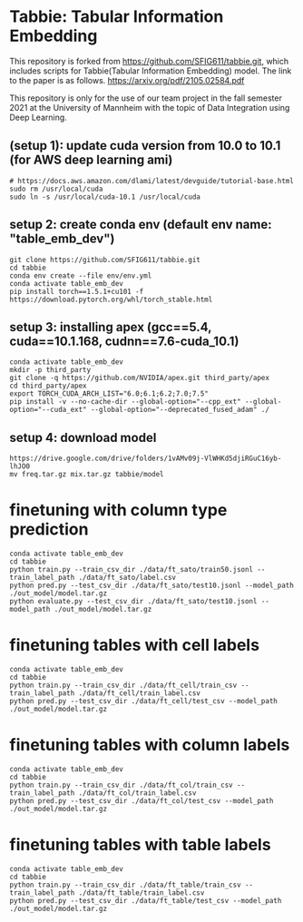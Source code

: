 # Tabbie: Tabular Information Embedding
This repository is forked from https://github.com/SFIG611/tabbie.git, which includes scripts for Tabbie(Tabular Information Embedding) model. 
The link to the paper is as follows.
https://arxiv.org/pdf/2105.02584.pdf

This repository is only for the use of our team project in the fall semester 2021 at the University of Mannheim with the topic of Data Integration using Deep Learning. 


## (setup 1): update cuda version from 10.0 to 10.1 (for AWS deep learning ami)
```
# https://docs.aws.amazon.com/dlami/latest/devguide/tutorial-base.html
sudo rm /usr/local/cuda
sudo ln -s /usr/local/cuda-10.1 /usr/local/cuda
```

## setup 2: create conda env (default env name: "table_emb_dev")
```
git clone https://github.com/SFIG611/tabbie.git
cd tabbie
conda env create --file env/env.yml
conda activate table_emb_dev
pip install torch==1.5.1+cu101 -f https://download.pytorch.org/whl/torch_stable.html
```

## setup 3: installing apex (gcc==5.4, cuda==10.1.168, cudnn==7.6-cuda_10.1)
```
conda activate table_emb_dev
mkdir -p third_party
git clone -q https://github.com/NVIDIA/apex.git third_party/apex
cd third_party/apex
export TORCH_CUDA_ARCH_LIST="6.0;6.1;6.2;7.0;7.5"
pip install -v --no-cache-dir --global-option="--cpp_ext" --global-option="--cuda_ext" --global-option="--deprecated_fused_adam" ./
```

## setup 4: download model
```
https://drive.google.com/drive/folders/1vAMv09j-VlWHKd5djiRGuC16yb-lhJO0
mv freq.tar.gz mix.tar.gz tabbie/model
```


# finetuning with column type prediction
```
conda activate table_emb_dev
cd tabbie
python train.py --train_csv_dir ./data/ft_sato/train50.jsonl --train_label_path ./data/ft_sato/label.csv
python pred.py --test_csv_dir ./data/ft_sato/test10.jsonl --model_path ./out_model/model.tar.gz
python evaluate.py --test_csv_dir ./data/ft_sato/test10.jsonl --model_path ./out_model/model.tar.gz
```

# finetuning tables with cell labels
```
conda activate table_emb_dev
cd tabbie
python train.py --train_csv_dir ./data/ft_cell/train_csv --train_label_path ./data/ft_cell/train_label.csv
python pred.py --test_csv_dir ./data/ft_cell/test_csv --model_path ./out_model/model.tar.gz
```

# finetuning tables with column labels
```
conda activate table_emb_dev
cd tabbie
python train.py --train_csv_dir ./data/ft_col/train_csv --train_label_path ./data/ft_col/train_label.csv
python pred.py --test_csv_dir ./data/ft_col/test_csv --model_path ./out_model/model.tar.gz
```

# finetuning tables with table labels
```
conda activate table_emb_dev
cd tabbie
python train.py --train_csv_dir ./data/ft_table/train_csv --train_label_path ./data/ft_table/train_label.csv
python pred.py --test_csv_dir ./data/ft_table/test_csv --model_path ./out_model/model.tar.gz
```











